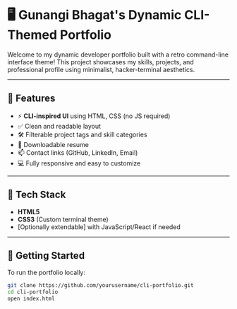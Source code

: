 # 🖥️ Gunangi Bhagat's Dynamic CLI-Themed Portfolio

Welcome to my dynamic developer portfolio built with a retro command-line interface theme! This project showcases my skills, projects, and professional profile using minimalist, hacker-terminal aesthetics.


---

## 📁 Features

- ⚡ **CLI-inspired UI** using HTML, CSS (no JS required)
- ✅ Clean and readable layout
- 🛠️ Filterable project tags and skill categories
- 💾 Downloadable resume
- 📫 Contact links (GitHub, LinkedIn, Email)
- 💻 Fully responsive and easy to customize

---

## 🔧 Tech Stack

- **HTML5**
- **CSS3** (Custom terminal theme)
- [Optionally extendable] with JavaScript/React if needed

---

## 🚀 Getting Started

To run the portfolio locally:

```bash
git clone https://github.com/yourusername/cli-portfolio.git
cd cli-portfolio
open index.html

